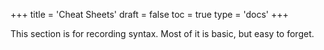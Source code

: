 +++
title = 'Cheat Sheets'
draft = false
toc = true
type = 'docs'
+++

This section is for recording syntax. Most of it is basic, but easy to forget.
